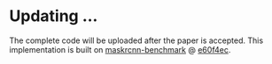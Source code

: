 #  Updating ...
The complete code will be uploaded after the paper is accepted.
This implementation is built on [maskrcnn-benchmark](https://github.com/facebookresearch/maskrcnn-benchmark) @ [e60f4ec](https://github.com/facebookresearch/maskrcnn-benchmark/tree/e60f4ec8dc50531debcfd5ae671ea167b5b7a1d9).

